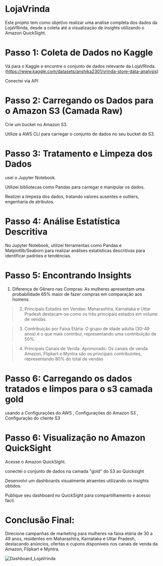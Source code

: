 # LojaVrinda

Este projeto tem como objetivo realizar uma análise completa dos dados da LojaVRinda, desde a coleta até a visualização de insights utilizando o Amazon QuickSight.


# Passo 1: Coleta de Dados no Kaggle

Vá para o Kaggle e encontre o conjunto de dados relevante da LojaVRinda.(https://www.kaggle.com/datasets/anshika2301/vrinda-store-data-analysis)

Conectei via API

# Passo 2: Carregando os Dados para o Amazon S3 (Camada Raw)
Crie um bucket no Amazon S3.

Utilize a AWS CLI para carregar o conjunto de dados no seu bucket do S3.


# Passo 3: Tratamento e Limpeza dos Dados

usei  o Jupyter Notebook.

Utilizei bibliotecas como Pandas para carregar e manipular os dados.

Realizei a limpeza dos dados, tratando valores ausentes e outliers, engenharia de atributos.


# Passo 4: Análise Estatística Descritiva

No Jupyter Notebook, utilizei ferramentas como Pandas e Matplotlib/Seaborn para realizar análises estatísticas descritivas para identificar padrões e tendências.



# Passo 5: Encontrando Insights

1. Diferença de Gênero nas Compras:
As mulheres apresentam uma probabilidade 65% maior de fazer compras em comparação aos homens.

> 2. Principais Estados em Vendas:
Maharashtra, Karnataka e Uttar Pradesh destacam-se como os três principais estados em volume de vendas.

> 3. Contribuição por Faixa Etária:
O grupo de idade adulta (30-49 anos) é o que mais contribui, representando uma contribuição de 50%.

>4. Principais Canais de Venda:
Aprimorado: Os canais de venda Amazon, Flipkart e Myntra são os principais contribuintes, representando 80% do total de vendas



# Passo 6: Carregando os dados tratados e limpos para o s3 camada gold

usando a Configurações do AWS ,  Configurações do Amazon S3 , Configuração do cliente S3



# Passo 6: Visualização no Amazon QuickSight

Acesse o Amazon QuickSight.

 conectei o conjunto de dados na camada "gold" do S3 ao Quicksight

Desenvolvi um dashboards visualmente atraentes utilizando os insights obtidos.

Publique seu dashboard no QuickSight para compartilhamento e acesso fácil.


# Conclusão Final:
Direcione campanhas de marketing para mulheres na faixa etária de 30 a 49 anos, residentes em Maharashtra, Karnataka e Uttar Pradesh, destacando anúncios, ofertas e cupons disponíveis nos canais de venda da Amazon, Flipkart e Myntra.




![Dashboard_LojaVrinda](https://github.com/Robertofsouzas/LojaVrinda/issues/1](https://private-user-images.githubusercontent.com/67076322/290214020-4efd9dac-3241-40d3-9ac2-80e25f56cd3a.jpeg?jwt=eyJhbGciOiJIUzI1NiIsInR5cCI6IkpXVCJ9.eyJpc3MiOiJnaXRodWIuY29tIiwiYXVkIjoicmF3LmdpdGh1YnVzZXJjb250ZW50LmNvbSIsImtleSI6ImtleTEiLCJleHAiOjE3MDI0NzY4NDksIm5iZiI6MTcwMjQ3NjU0OSwicGF0aCI6Ii82NzA3NjMyMi8yOTAyMTQwMjAtNGVmZDlkYWMtMzI0MS00MGQzLTlhYzItODBlMjVmNTZjZDNhLmpwZWc_WC1BbXotQWxnb3JpdGhtPUFXUzQtSE1BQy1TSEEyNTYmWC1BbXotQ3JlZGVudGlhbD1BS0lBSVdOSllBWDRDU1ZFSDUzQSUyRjIwMjMxMjEzJTJGdXMtZWFzdC0xJTJGczMlMkZhd3M0X3JlcXVlc3QmWC1BbXotRGF0ZT0yMDIzMTIxM1QxNDA5MDlaJlgtQW16LUV4cGlyZXM9MzAwJlgtQW16LVNpZ25hdHVyZT1lMTFjZTY4MDIwOTJkYjE3Mjk4ZTI3MTAxZGU4MGU2MDIwYzVmZWNmMWM0ZjFiZGJlZDhmNmM0NTg5NTgxYzJhJlgtQW16LVNpZ25lZEhlYWRlcnM9aG9zdCZhY3Rvcl9pZD0wJmtleV9pZD0wJnJlcG9faWQ9MCJ9.UnfLzExI781dNUkBRfz2TIMyV0UB9qTPBTwOcOQ4AVQ)https://private-user-images.githubusercontent.com/67076322/290214020-4efd9dac-3241-40d3-9ac2-80e25f56cd3a.jpeg?jwt=eyJhbGciOiJIUzI1NiIsInR5cCI6IkpXVCJ9.eyJpc3MiOiJnaXRodWIuY29tIiwiYXVkIjoicmF3LmdpdGh1YnVzZXJjb250ZW50LmNvbSIsImtleSI6ImtleTEiLCJleHAiOjE3MDI0NzY4NDksIm5iZiI6MTcwMjQ3NjU0OSwicGF0aCI6Ii82NzA3NjMyMi8yOTAyMTQwMjAtNGVmZDlkYWMtMzI0MS00MGQzLTlhYzItODBlMjVmNTZjZDNhLmpwZWc_WC1BbXotQWxnb3JpdGhtPUFXUzQtSE1BQy1TSEEyNTYmWC1BbXotQ3JlZGVudGlhbD1BS0lBSVdOSllBWDRDU1ZFSDUzQSUyRjIwMjMxMjEzJTJGdXMtZWFzdC0xJTJGczMlMkZhd3M0X3JlcXVlc3QmWC1BbXotRGF0ZT0yMDIzMTIxM1QxNDA5MDlaJlgtQW16LUV4cGlyZXM9MzAwJlgtQW16LVNpZ25hdHVyZT1lMTFjZTY4MDIwOTJkYjE3Mjk4ZTI3MTAxZGU4MGU2MDIwYzVmZWNmMWM0ZjFiZGJlZDhmNmM0NTg5NTgxYzJhJlgtQW16LVNpZ25lZEhlYWRlcnM9aG9zdCZhY3Rvcl9pZD0wJmtleV9pZD0wJnJlcG9faWQ9MCJ9.UnfLzExI781dNUkBRfz2TIMyV0UB9qTPBTwOcOQ4AVQ)







